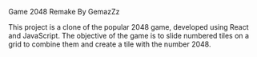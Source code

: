 Game 2048 Remake By GemazZz

This project is a clone of the popular 2048 game, developed using React and JavaScript. The objective of the game is to slide numbered tiles on a grid to
combine them and create a tile with the number 2048.
